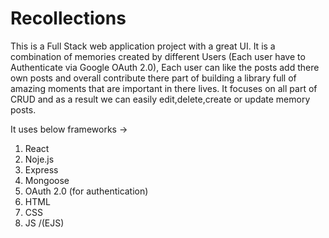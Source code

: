 # Recollections
This is a Full Stack web application project with a great UI. It is a combination of memories created by different Users (Each user have to Authenticate via Google OAuth 2.0), Each user can like the posts add there own posts and overall contribute there part of building a library full of amazing moments that are important in there lives. It focuses on all part of CRUD and as a result we can easily edit,delete,create or update memory posts.

It uses below frameworks ->
1) React
2) Noje.js
3) Express
4) Mongoose
5) OAuth 2.0 (for authentication)
6) HTML
7) CSS
8) JS /(EJS)
